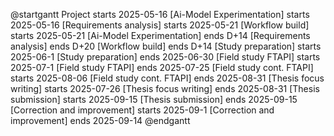 @startgantt
Project starts 2025-05-16
[Ai-Model Experimentation] starts 2025-05-16
[Requirements analysis] starts 2025-05-21
[Workflow build] starts 2025-05-21
[Ai-Model Experimentation] ends D+14
[Requirements analysis] ends D+20
[Workflow build] ends D+14
[Study preparation] starts 2025-06-1
[Study preparation] ends 2025-06-30
[Field study FTAPI] starts 2025-07-1
[Field study FTAPI] ends 2025-07-25
[Field study cont. FTAPI] starts 2025-08-06
[Field study cont. FTAPI] ends 2025-08-31
[Thesis focus writing] starts 2025-07-26
[Thesis focus writing] ends 2025-08-31
[Thesis submission] starts 2025-09-15
[Thesis submission] ends 2025-09-15
[Correction and improvement] starts 2025-09-1
[Correction and improvement] ends 2025-09-14
@endgantt